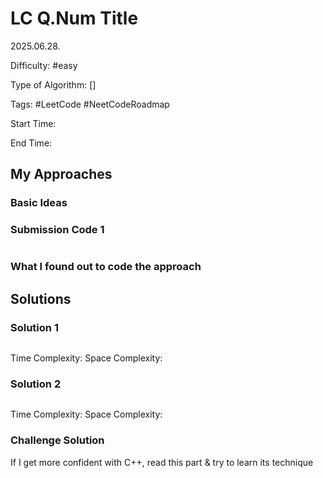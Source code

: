 # LC Q.Num Title

2025.06.28.

Difficulty: #easy

Type of Algorithm: []

Tags: #LeetCode #NeetCodeRoadmap

Start Time:

End Time:

## My Approaches

### Basic Ideas


### Submission Code 1
~~~cpp

~~~

### What I found out to code the approach


## Solutions

### Solution 1
~~~cpp

~~~

Time Complexity: 
Space Complexity: 

### Solution 2
~~~cpp

~~~

Time Complexity: 
Space Complexity: 

### Challenge Solution
If I get more confident with C++, read this part & try to learn its technique
~~~cpp

~~~